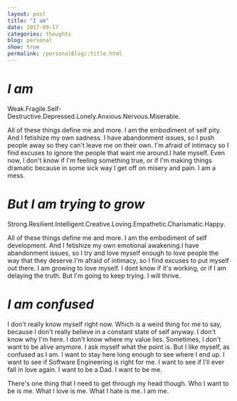 ```yaml
---
layout: post
title: "I am"
date: 2017-09-17
categories: thoughts
blog: personal
show: true
permalink: /personalBlog/:title.html
---
```


# *I am* #

Weak.Fragile.Self-Destructive.Depressed.Lonely.Anxious.Nervous.Miserable.

All of these things define me and more. I am the embodiment of self pity. And I fetishize my own sadness. I have abandonment issues, so I push people away so they can't leave me on their own. I'm afraid of intimacy so I find excuses to ignore the people that want me around.I hate myself. Even now, I don't know if I'm feeling something true, or if I'm making things dramatic because in some sick way I get off on misery and pain. I am a mess.

# *But I am trying to grow* #

Strong.Resilient.Intelligent.Creative.Loving.Empathetic.Charismatic.Happy.

All of these things define me and more. I am the embodiment of self development. And I fetishize my own emotional awakening.I have abandonment issues, so I try and love myself enough to love people the way that they deserve.I'm afraid of intimacy, so I find excuses to put myself out there. I am growing to love myself. I dont know if it's working, or if I am delaying the truth. But I'm going to keep trying.
I will thrive.

# *I am confused* #
 I don't really know myself right now. Which is a weird thing for me to say, because I don't really believe in a constant state of self anyway. I don't know why I'm here. I don't know where my value lies. Sometimes, I don't want to be alive anymore. I ask myself what the point is. But I like myself, as confused as I am. I want to stay here long enough to see where I end up. I want to see if Software Engineering is right for me. I want to see if I'll ever fall in love again. I want to be a Dad. I want to be me.

 There's one thing that I need to get through my head though.
 Who I want to be is me. What I love is me. What I hate is me.
 I am me.